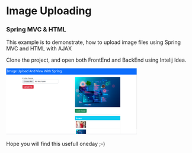 <h1>Image Uploading</h1>
<h3>Spring MVC & HTML</h3>

<p>This example is to demonstrate, how to upload image files using Spring MVC and HTML with AJAX</p>

<p>Clone the project, and open both FrontEnd and BackEnd using Intelij Idea.</p>

<img src="assets/ss.png" width="70%">

<p>Hope you will find this usefull oneday ;-)</p>